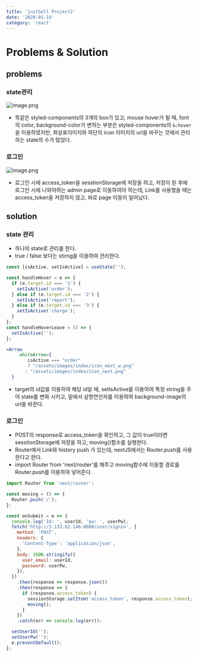 ```yaml
---
title: 'justSell Project2'
date: '2020-01-14'
category: 'react'
---
```


# Problems & Solution

## problems

### state관리

![image.png](https://images.velog.io/post-images/jotang/57bf1d80-36d8-11ea-903d-bfdafaa50b6a/image.png)

- 똑같은 styled-components의 3개의 box가 있고, mouse hover가 될 때, font의 color, background-color가 변하는 부분은 styled-components의
  `&:hover`을 이용하였지만, 화살표이미지와 하단의 icon 이미지의 url을 바꾸는 것에서 관리하는 state의 수가 많았다.

### 로그인

![image.png](https://images.velog.io/post-images/jotang/ef27f2f0-36d8-11ea-903d-bfdafaa50b6a/image.png)

- 로그인 시에 access_token을 sesstionStorage에 저장을 하고, 저장이 된 후에 로그인 시에 나와야하는 admin page로 이동하여야 하는데,
  Link를 사용했을 때는 access_token을 저장하지 않고, 바로 page 이동이 일어났다.

## solution

### state 관리

- 하나의 state로 관리를 한다.
- true / false 보다는 stirng을 이용하여 관리한다.

```jsx
const [isActive, setIsActive] = useState('');

const handleHover = e => {
  if (e.target.id === '1') {
    setIsActive('order');
  } else if (e.target.id === '2') {
    setIsActive('report');
  } else if (e.target.id === '3') {
    setIsActive('charge');
  }
};
const handleHoverLeave = () => {
  setIsActive('');
};
```

```jsx
<Arrow
 	 whiteArrow={
    	isActive === "order"
      	? "/assets/images/index/icon_next_w.png"
   	   : "/assets/images/index/icon_next.png"
  }
```

- target의 id값을 이용하여 해당 id일 때, setIsActive를 이용하여 특정 string을 주어 state를 변화 시키고,
  밑에서 삼항연산자를 이용하여 background-image의 url을 바꾼다.

### 로그인

- POST의 response로 access_token을 확인하고, 그 값이 true이라면 sesstionStorage에 저장을 하고, moving()함수를 실행한다.
- Router에서 Link와 history push 가 있는데, nextJS에서는 Router.push를 사용한다고 한다.
- import Router from 'next/router'를 해주고 moving함수에 이동할 경로를 Router.push를 이용하여 넣어준다.

```jsx
import Router from 'next/router';

const moving = () => {
  Router.push('/');
};

const onSubmit = e => {
  console.log('Id: ', userId, 'pw: ', userPw);
  fetch('http://3.133.82.146:8080/user/signin', {
    method: 'POST',
    headers: {
      'Content-Type': 'application/json',
    },
    body: JSON.stringify({
      user_email: userId,
      password: userPw,
    }),
  })
    .then(response => response.json())
    .then(response => {
      if (response.access_token) {
        sessionStorage.setItem('access_token', response.access_token);
        moving();
      }
    })
    .catch(err => console.log(err));

  setUserId('');
  setUserPw('');
  e.preventDefault();
};
```
